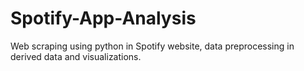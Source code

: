 # Spotify-App-Analysis
Web scraping using python in Spotify website, data preprocessing in derived data and visualizations.
